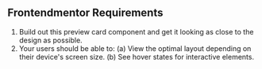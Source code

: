 Frontendmentor Requirements
-----------------------------
1) Build out this preview card component and get it looking as close to the design as possible.
2) Your users should be able to:
		(a) View the optimal layout depending on their device's screen size.
		(b) See hover states for interactive elements.